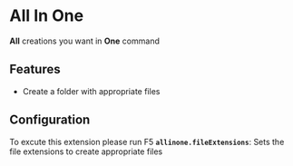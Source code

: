 # All In One

**All** creations you want in **One** command

## Features

- Create a folder with appropriate files 

## Configuration
To excute this extension please run F5
**`allinone.fileExtensions`**: Sets the file extensions to create appropriate files 

